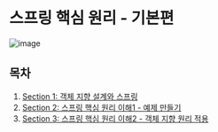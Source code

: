 # 스프링 핵심 원리 - 기본편

![image](https://user-images.githubusercontent.com/83503188/190851234-92db9ae8-67b4-48f0-a9e6-954207a5aa9a.png)

## 목차

1. [Section 1: 객체 지향 설계와 스프링](https://github.com/yoon-youngjin/SSS/blob/main/core/docs/section-01.md)
1. [Section 2: 스프링 핵심 원리 이해1 - 예제 만들기](https://github.com/yoon-youngjin/SSS/blob/main/core/docs/section-02.md)
1. [Section 3: 스프링 핵심 원리 이해2 - 객체 지향 원리 적용](https://github.com/yoon-youngjin/SSS/blob/main/core/docs/section-03.md)
